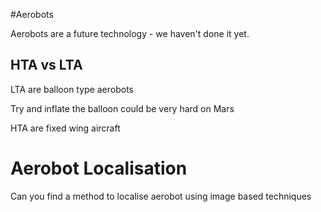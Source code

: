 #Aerobots

Aerobots are a future technology - we haven't done it yet.

## HTA vs LTA

LTA are balloon type aerobots

Try and inflate the balloon could be very hard on Mars

HTA are fixed wing aircraft

# Aerobot Localisation

Can you find a method to localise aerobot using image based techniques
